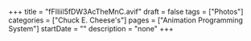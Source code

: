 +++
title = "fFIIiil5fDW3AcTheMnC.avif"
draft = false
tags = ["Photos"]
categories = ["Chuck E. Cheese's"]
pages = ["Animation Programming System"]
startDate = ""
description = "none"
+++

